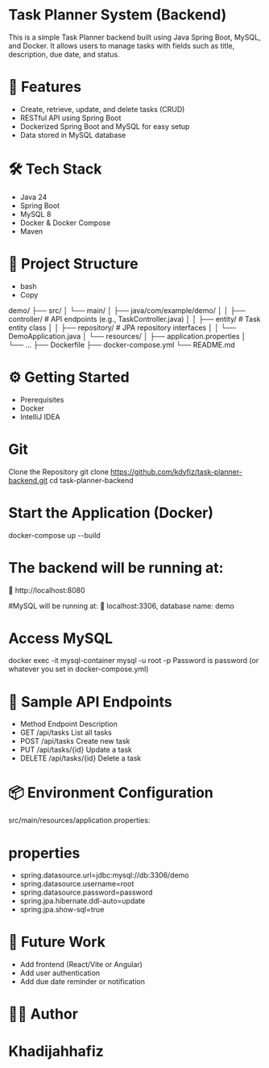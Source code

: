 # Task Planner System (Backend)
This is a simple Task Planner backend built using Java Spring Boot, MySQL, and Docker. It allows users to manage tasks with fields such as title, description, due date, and status.

# 🚀 Features
- Create, retrieve, update, and delete tasks (CRUD)
- RESTful API using Spring Boot
- Dockerized Spring Boot and MySQL for easy setup
- Data stored in MySQL database

# 🛠️ Tech Stack
- Java 24
- Spring Boot
- MySQL 8
- Docker & Docker Compose
- Maven

# 📁 Project Structure
- bash
- Copy

demo/
├── src/
│   └── main/
│       ├── java/com/example/demo/
│       │   ├── controller/   # API endpoints (e.g., TaskController.java)
│       │   ├── entity/       # Task entity class
│       │   ├── repository/   # JPA repository interfaces
│       │   └── DemoApplication.java
│       └── resources/
│           ├── application.properties
│           └── ...
├── Dockerfile
├── docker-compose.yml
└── README.md

# ⚙️ Getting Started
- Prerequisites
- Docker
- IntelliJ IDEA

# Git
Clone the Repository
  git clone https://github.com/kdyfiz/task-planner-backend.git
  cd task-planner-backend

# Start the Application (Docker)
docker-compose up --build

# The backend will be running at:
📍 http://localhost:8080

#MySQL will be running at:
📍 localhost:3306, database name: demo

# Access MySQL
docker exec -it mysql-container mysql -u root -p
Password is password (or whatever you set in docker-compose.yml)

# 🧪 Sample API Endpoints
- Method	Endpoint	Description
- GET	/api/tasks	List all tasks
- POST	/api/tasks	Create new task
- PUT	/api/tasks/{id}	Update a task
- DELETE	/api/tasks/{id}	Delete a task

# 📦 Environment Configuration
src/main/resources/application.properties:

# properties
- spring.datasource.url=jdbc:mysql://db:3306/demo
- spring.datasource.username=root
- spring.datasource.password=password
- spring.jpa.hibernate.ddl-auto=update
- spring.jpa.show-sql=true

# 📌 Future Work
- Add frontend (React/Vite or Angular)
- Add user authentication
- Add due date reminder or notification

# 🧑‍💻 Author
# Khadijahhafiz
